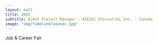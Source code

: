 ```yaml
---
layout: null
title: 2002
subtitle: Event Project Manager - AIESEC Chicoutimi Inc. - Canada
image: "img/timeline/aiesec.jpg"
---
```

Job & Career Fair